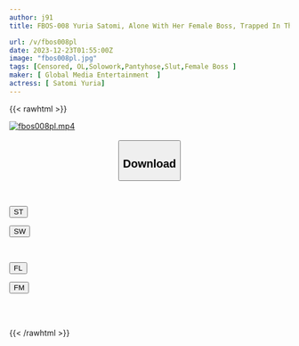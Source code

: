 ```yaml
---
author: j91
title: FBOS-008 Yuria Satomi, Alone With Her Female Boss, Trapped In The Office On A Stormy Night

url: /v/fbos008pl
date: 2023-12-23T01:55:00Z
image: "fbos008pl.jpg"
tags: [Censored, OL,Solowork,Pantyhose,Slut,Female Boss	]
maker: [ Global Media Entertainment  ]
actress: [ Satomi Yuria]
---
```



{{< rawhtml >}}

<div class="video" data-videoid="gg9r4BKl3qIq2dl">
    <a href="javascript:;">
        <img src="/v/fbos008pl/fbos008pl.jpg" width="WIDTH" height="HEIGHT" alt="fbos008pl.mp4" loading="lazy">
    </a>
</div>

<script type="text/javascript" src="https://j91.asia/asset/on-demand-st.js"></script>

<br>
  <link rel="stylesheet" href="https://j91.asia/asset/bs5.css">
  
  <center>
  <button class="btn btn-primary" type="button" data-bs-toggle="collapse" data-bs-target=".multi-collapse" aria-expanded="false" aria-controls="multiCollapseExample1 multiCollapseExample2"><h2>Download</h2></button></center>
</p>
<div class="row">
  <div class="col">
    <div class="collapse multi-collapse" id="multiCollapseExample1">
      <div class="card card-body">
	      	      <br>
<div class="buttons">  
<p><a href="https://streamtape.to/v/gg9r4BKl3qIq2dl" target="_blank"><button class="btn-hover color-3"><i class="fa fa-download"></i> ST</button></a></p>
<p><a href="https://flaswish.com/u0ttw049hqn0" target="_blank"><button class="btn-hover color-2"><i class="fa fa-download"></i> SW</button></a></p></div>
    </div>
  </div>
</div>
  <div class="col">
    <div class="collapse multi-collapse" id="multiCollapseExample2">
      <div class="card card-body">
	      <br>
<div class="buttons">
<p><a href="javascript:;" target="_blank"><button class="btn-hover color-9"><i class="fa fa-download"></i> FL</button></a></p>
<p><a href="javascript:;" target="_blank"><button class="btn-hover color-8"><i class="fa fa-download"></i> FM</button></a></p></div>
<br><br>
      </div>
    </div>
  </div>
</div>

{{< /rawhtml >}}
